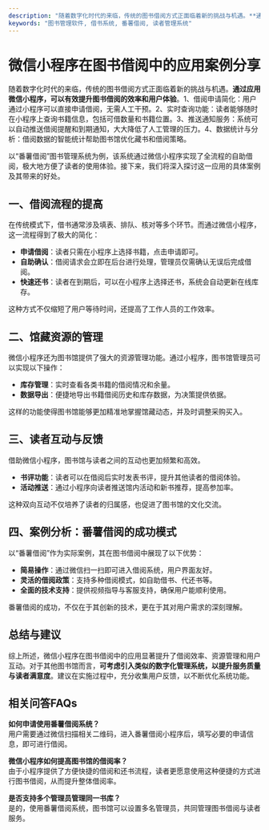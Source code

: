 ```yaml
---
description: "随着数字化时代的来临，传统的图书借阅方式正面临着新的挑战与机遇。**通过应用微信小程序，可以有效提升图书借阅的效率和用户体验**。1、借阅申请简化：用户通过小程序可以直接申请借阅，无需人工干预。2、实时查询功能：读者能够随时在小程序上查询书籍信息，包括可借数量和书籍位置。3、推送通知服务：系统可以自动推送借阅提醒和到期通知，大大降低了人工管理的压力。4、数据统计与分析：借阅数据的智能统计帮助图书馆优化藏书和借阅策略。"
keywords: "图书管理软件, 借书系统, 番薯借阅, 读者管理系统"
---
```

# 微信小程序在图书借阅中的应用案例分享

随着数字化时代的来临，传统的图书借阅方式正面临着新的挑战与机遇。**通过应用微信小程序，可以有效提升图书借阅的效率和用户体验**。1、借阅申请简化：用户通过小程序可以直接申请借阅，无需人工干预。2、实时查询功能：读者能够随时在小程序上查询书籍信息，包括可借数量和书籍位置。3、推送通知服务：系统可以自动推送借阅提醒和到期通知，大大降低了人工管理的压力。4、数据统计与分析：借阅数据的智能统计帮助图书馆优化藏书和借阅策略。

以“番薯借阅”图书管理系统为例，该系统通过微信小程序实现了全流程的自助借阅，极大地方便了读者的使用体验。接下来，我们将深入探讨这一应用的具体案例及其带来的好处。

## **一、借阅流程的提高**

在传统模式下，借书通常涉及填表、排队、核对等多个环节。而通过微信小程序，这一流程得到了极大的简化：

- **申请借阅**：读者只需在小程序上选择书籍，点击申请即可。
- **自助确认**：借阅请求会立即在后台进行处理，管理员仅需确认无误后完成借阅。
- **快速还书**：读者在到期后，可以在小程序上选择还书，系统会自动更新在线库存。

这种方式不仅缩短了用户等待时间，还提高了工作人员的工作效率。

## **二、馆藏资源的管理**

微信小程序还为图书馆提供了强大的资源管理功能。通过小程序，图书馆管理员可以实现以下操作：

- **库存管理**：实时查看各类书籍的借阅情况和余量。
- **数据导出**：便捷地导出书籍借阅历史和库存数据，为决策提供依据。

这样的功能使得图书馆能够更加精准地掌握馆藏动态，并及时调整采购买入。

## **三、读者互动与反馈**

借助微信小程序，图书馆与读者之间的互动也更加频繁和高效。

- **书评功能**：读者可以在借阅后实时发表书评，提升其他读者的借阅体验。
- **活动推送**：通过小程序向读者推送馆内活动和新书推荐，提高参加率。

这种双向互动不仅培养了读者的归属感，也促进了图书馆的文化交流。

## **四、案例分析：番薯借阅的成功模式**

以“番薯借阅”作为实际案例，其在图书借阅中展现了以下优势：

- **简易操作**：通过微信扫一扫即可进入借阅系统，用户界面友好。
- **灵活的借阅政策**：支持多种借阅模式，如自助借书、代还书等。
- **全面的技术支持**：提供视频指导与客服支持，确保用户能顺利使用。

番薯借阅的成功，不仅在于其创新的技术，更在于其对用户需求的深刻理解。

## **总结与建议**

综上所述，微信小程序在图书借阅中的应用显著提升了借阅效率、资源管理和用户互动。对于其他图书馆而言，**可考虑引入类似的数字化管理系统，以提升服务质量与读者满意度**。建议在实施过程中，充分收集用户反馈，以不断优化系统功能。

## **相关问答FAQs**

**如何申请使用番薯借阅系统？**  
用户需要通过微信扫描相关二维码，进入番薯借阅小程序后，填写必要的申请信息，即可进行借阅。

**微信小程序如何提高图书馆的借阅率？**  
由于小程序提供了方便快捷的借阅和还书流程，读者更愿意使用这种便捷的方式进行图书借阅，从而提升整体借阅率。

**是否支持多个管理员管理同一书库？**  
是的，使用番薯借阅系统，图书馆可以设置多名管理员，共同管理图书借阅与读者服务。
